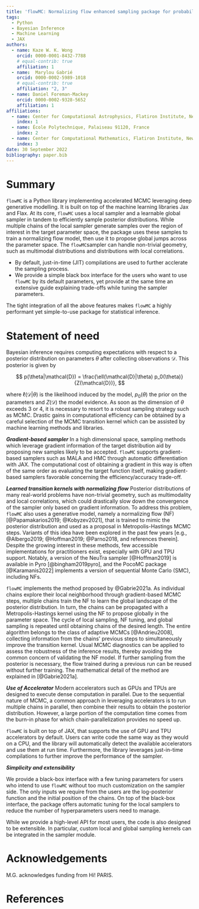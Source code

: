 ```yaml
---
title: 'flowMC: Normalizing flow enhanced sampling package for probabilistic inference in JAX'
tags:
  - Python
  - Bayesian Inference 
  - Machine Learning
  - JAX
authors:
  - name: Kaze W. K. Wong
    orcid: 0000-0001-8432-7788
    # equal-contrib: true
    affiliation: 1 
  - name:  Marylou Gabrié
    orcid: 0000-0002-5989-1018
    # equal-contrib: true 
    affiliation: "2, 3"
  - name: Daniel Foreman-Mackey
    orcid: 0000-0002-9328-5652
    affiliation: 1
affiliations:
  - name: Center for Computational Astrophysics, Flatiron Institute, New York, NY 10010, US
    index: 1
  - name: École Polytechnique, Palaiseau 91120, France
    index: 2
  - name: Center for Computational Mathematics, Flatiron Institute, New York, NY 10010, US
    index: 3
date: 30 September 2022
bibliography: paper.bib
---
```


# Summary


`flowMC` is a Python library implementing accelerated MCMC leveraging deep generative modelling. It is built on top of the machine learning libraries Jax and Flax. At its core, `flowMC` uses a local sampler and a learnable global sampler in tandem to efficiently sample posterior distributions. While multiple chains of the local sampler generate samples over the region of interest in the target parameter space, the package uses these samples to train a normalizing flow model, then use it to propose global jumps across the parameter space. The `flowMC`sampler can handle non-trivial geometry, such as multimodal distributions and distributions with local correlations. 

- By default, just-in-time (JIT) compilations are used to further acclerate the sampling process. 
- We provide a simple black box interface for the users who want to use `flowMC` by its default parameters, yet provide at the same time an extensive guide explaining trade-offs while tuning the sampler parameters.

The tight integration of all the above features makes `flowMC` a highly performant yet simple-to-use package for statistical inference.

# Statement of need

Bayesian inference requires computing expectations with respect to a posterior distribution on parameters $\theta$ after collecting observations $\mathcal{D}$. This posterior is given by 

$$
p(\theta|\mathcal{D}) = \frac{\ell(\mathcal{D}|\theta) p_0(\theta)}{Z(\mathcal{D})},  
$$

where $\ell(\mathcal{D}|\theta)$ is the likelihood induced by the model, $p_0(\theta)$ the prior on the parameters and  $Z(\mathcal{D})$ the model evidence. 
As soon as the dimension of $\theta$ exceeds 3 or 4, it is necessary to resort to a robust sampling strategy such as MCMC. Drastic gains in computational efficiency can be obtained by a careful selection of the MCMC transition kernel which can be assisted by machine learning methods and libraries.  

***Gradient-based sampler***
In a high dimensional space, sampling methods which leverage gradient information of the target distribution aid by proposing new samples likely to be accepted.
`flowMC` supports gradient-based samplers such as MALA and HMC through automatic differentiation with JAX.
The computational cost of obtaining a gradient in this way is often of the same order as evaluating the target function itself, making gradient-based samplers favorable concerning the efficiency/accuracy trade-off.

***Learned transition kernels with normalizing flow***
Posterior distributions of many real-world problems have non-trivial geometry, such as multimodality and local correlations, which could drastically slow down the convergence of the sampler only based on gradient information.
To address this problem, `flowMC` also uses a generative model, namely a normalizing flow (NF) [@Papamakarios2019; @Kobyzev2021], that is trained to mimic the posterior distribution and used as a proposal in Metropolis-Hastings MCMC steps. Variants of this idea have been explored in the past few years [e.g., @Albergo2019; @Hoffman2019; @Parno2018, and references therein].
Despite the growing interest in these methods, few accessible implementations for practitioners exist, especially with GPU and TPU support. Notably, a version of the NeuTra sampler [@Hoffman2019] is available in Pyro [@bingham2019pyro], and the PocoMC package [@Karamanis2022] implements a version of sequential Monte Carlo (SMC), including NFs.

`flowMC` implements the method proposed by @Gabrie2021a. 
As individual chains explore their local neighborhood through gradient-based MCMC steps, multiple chains train the NF to learn the global landscape of the posterior distribution. In turn, the chains can be propagated with a Metropolis-Hastings kernel using the NF to propose globally in the parameter space. The cycle of local sampling, NF tuning, and global sampling is repeated until obtaining chains of the desired length.
The entire algorithm belongs to the class of adaptive MCMCs [@Andrieu2008], collecting information from the chains' previous steps to simultaneously improve the transition kernel. 
Usual MCMC diagnostics can be applied to assess the robustness of the inference results, thereby avoiding the common concern of validating the NF model. 
If further sampling from the posterior is necessary, the flow trained during a previous run can be reused without further training. 
The mathematical detail of the method are explained in [@Gabrie2021a].

***Use of Accelerator***
Modern accelerators such as GPUs and TPUs are designed to execute dense computation in parallel.
Due to the sequential nature of MCMC, a common approach in leveraging accelerators is to run multiple chains in parallel, then combine their results to obtain the posterior distribution.
However, a large portion of the computation time comes from the burn-in phase for which chain-parallelization provides no speed up.
<!-- To fully leverage the benefit from having many chains, ensemble methods such as (Cite) are often implemented.
This comes with its own set of challenges, and implementing such class of methods on accelerators require careful consideration. -->
<!-- Because the benefit from accelerators is not clear ahead of time and the hefty cost of implementation, 
there are not many MCMC libraries that are designed to take advantage on accelerators. -->
`flowMC` is built on top of JAX, that supports the use of GPU and TPU accelerators by default.
Users can write code the same way as they would on a CPU, and the library will automatically detect the available accelerators and use them at run time.
Furthermore, the library leverages just-in-time compilations to further improve the performance of the sampler.

***Simplicity and extensibility***
<!-- Since we anticipate most of the users would like to spend most of their time building model instead of optimize the performance of the sampler, -->
We provide a black-box interface with a few tuning parameters for users who intend to use `flowMC` without too much customization on the sampler side.
The only inputs we require from the users are the log-posterior function and the initial position of the chains.
On top of the black-box interface, the package offers automatic tuning for the local samplers to reduce the number of hyperparameters users need to manage.

While we provide a high-level API for most users, the code is also designed to be extensible. In particular, custom local and global sampling kernels can be integrated in the sampler module. 
<!-- Say something about extensibility like custom proposal -->

# Acknowledgements
M.G. acknowledges funding from Hi! PARIS.

# References
